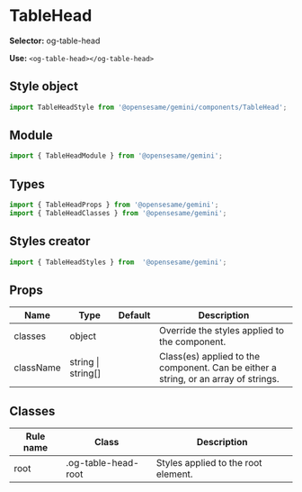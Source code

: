 # TableHead

**Selector:**
og-table-head

**Use:**
`<og-table-head></og-table-head>`

## Style object
```javascript
import TableHeadStyle from '@opensesame/gemini/components/TableHead';
```

## Module
```javascript
import { TableHeadModule } from '@opensesame/gemini';
```

## Types
```javascript
import { TableHeadProps } from '@opensesame/gemini';
import { TableHeadClasses } from '@opensesame/gemini';
```

## Styles creator
```javascript
import { TableHeadStyles } from  '@opensesame/gemini';
```

## Props
Name | Type | Default | Description
---- | ---- | ------- | -----------
classes | object | | Override the styles applied to the component.
className | string &#124; string[] | | Class(es) applied to the component. Can be either a string, or an array of strings.

## Classes
Rule name | Class | Description
--------- | ----- | -----------
root | .og-table-head-root | Styles applied to the root element.

